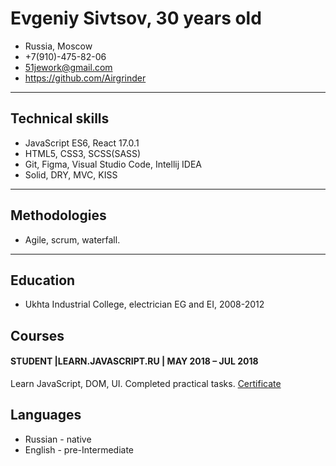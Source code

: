 # Evgeniy Sivtsov, 30 years old

+ Russia, Moscow
+ +7(910)-475-82-06
+ 51jework@gmail.com
+ https://github.com/Airgrinder

***

## Technical skills

+ JavaScript ES6, React 17.0.1
+ HTML5, CSS3, SCSS(SASS)
+ Git, Figma, Visual Studio Code, Intellij IDEA
+ Solid, DRY, MVC, KISS

***

## Methodologies

+ Agile, scrum, waterfall.

***

## Education

+ Ukhta Industrial College, electrician EG and EI, 2008-2012

## Courses

#### STUDENT |LEARN.JAVASCRIPT.RU | MAY 2018 – JUL 2018
Learn JavaScript, DOM, UI. Completed practical tasks. [Certificate](https://learn.javascript.ru/courses/js-20180517/airgrinder/en/certificate.jpg)

## Languages

+ Russian - native
+ English - pre-Intermediate
